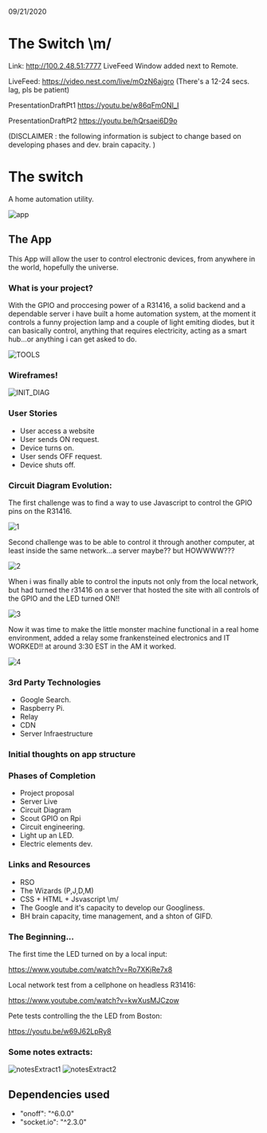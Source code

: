 09/21/2020

# The Switch \m/

Link: http://100.2.48.51:7777 LiveFeed Window added next to Remote.

LiveFeed: https://video.nest.com/live/mOzN6ajgro (There's a 12-24 secs. lag, pls be patient)

PresentationDraftPt1 https://youtu.be/w86qFmONI_I

PresentationDraftPt2 https://youtu.be/hQrsaei6D9o

(DISCLAIMER : the following information is subject to change based on developing phases and dev. brain capacity. )

# The switch

A home automation utility.

![app](./assets/app1.png)

## The App

This App will allow the user to control electronic devices, from anywhere in the world, hopefully the universe.

### What is your project?

With the GPIO and proccesing power of a R31416, a solid backend and a dependable server i have built a home automation
system, at the moment it controls a funny projection lamp and a couple of light emiting diodes, but it can basically control,
anything that requires electricity, acting as a smart hub...or anything i can get asked to do.

![TOOLS](./assets/initial.png)

### Wireframes!

![INIT_DIAG](./assets/initialdiagram.jpg)

### User Stories

- User access a website
- User sends ON request.
- Device turns on.
- User sends OFF request.
- Device shuts off.

### Circuit Diagram Evolution:

The first challenge was to find a way to use Javascript to control the GPIO pins on the R31416.

![1](./assets/1.png)

Second challenge was to be able to control it through another computer, at least inside the same network...a server maybe?? but HOWWWW???

![2](./assets/2.png)

When i was finally able to control the inputs not only from the local network, but had turned the r31416 on a server that hosted the site with all controls of the GPIO and the LED turned ON!!

![3](./assets/3.png)

Now it was time to make the little monster machine functional in a real home environment, added a relay some frankensteined electronics and IT WORKED!! at around 3:30 EST in the AM it worked.

![4](./assets/4.png)

### 3rd Party Technologies

- Google Search.
- Raspberry Pi.
- Relay
- CDN
- Server Infraestructure

### Initial thoughts on app structure


### Phases of Completion

- Project proposal
- Server Live
- Circuit Diagram
- Scout GPIO on Rpi
- Circuit engineering.
- Light up an LED.
- Electric elements dev.

### Links and Resources

- RSO
- The Wizards (P,J,D,M)
- CSS + HTML + Jsvascript \m/
- The Google and it's capacity to develop our Googliness.
- BH brain capacity, time management, and a shton of GIFD.

### The Beginning...

The first time the LED turned on by a local input:

https://www.youtube.com/watch?v=Ro7XKjRe7x8

Local network test from a cellphone on headless R31416:

https://www.youtube.com/watch?v=kwXusMJCzow

Pete tests controlling the the LED from Boston:

https://youtu.be/w69J62LpRy8

### Some notes extracts:

![notesExtract1](./assets/notesExtract1.jpeg)
![notesExtract2](./assets/notesExtract2.jpeg)

## Dependencies used

  - "onoff": "^6.0.0"
  - "socket.io": "^2.3.0"
